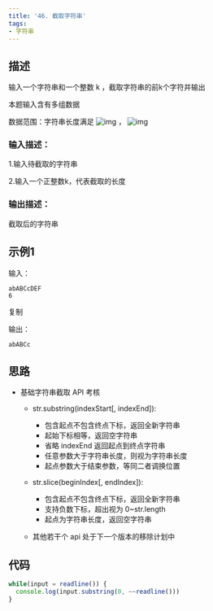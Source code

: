 ```yaml
---
title: '46. 截取字符串'
tags:
- 字符串
---
```


## 描述

输入一个字符串和一个整数 k ，截取字符串的前k个字符并输出

本题输入含有多组数据

数据范围：字符串长度满足 ![img](https://www.nowcoder.com/equation?tex=1%20%5Cle%20n%20%5Cle%20100%20%20%5C) ， ![img](https://www.nowcoder.com/equation?tex=1%20%5Cle%20k%20%5Cle%20n%20%5C)

### 输入描述：

1.输入待截取的字符串

2.输入一个正整数k，代表截取的长度

### 输出描述：

截取后的字符串

## 示例1

输入：

```
abABCcDEF
6
```

复制

输出：

```
abABCc
```

## 思路

- 基础字符串截取 API 考核
  - str.substring(indexStart[, indexEnd]):
    - 包含起点不包含终点下标，返回全新字符串
    - 起始下标相等，返回空字符串
    - 省略 indexEnd 返回起点到终点字符串
    - 任意参数大于字符串长度，则视为字符串长度
    - 起点参数大于结束参数，等同二者调换位置

  - str.slice(beginIndex[, endIndex]):
    - 包含起点不包含终点下标，返回全新字符串
    - 支持负数下标，超出视为 0~str.length
    - 起点为字符串长度，返回空字符串

  - 其他若干个 api 处于下一个版本的移除计划中


## 代码
```js
while(input = readline()) {
  console.log(input.substring(0, ~~readline()))
}
```


